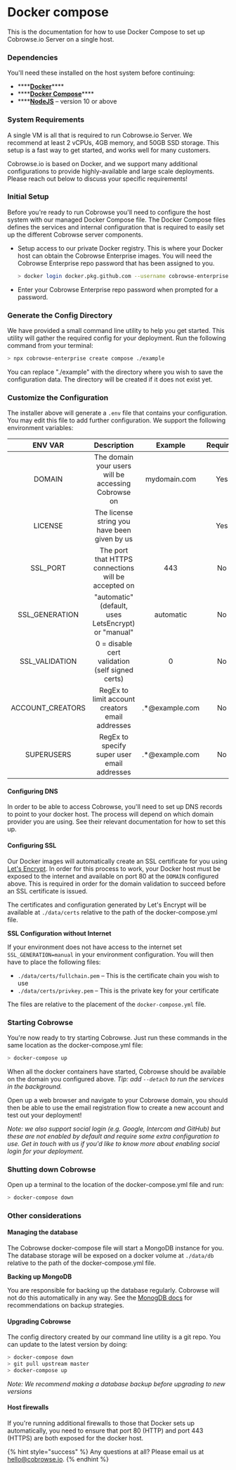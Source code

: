 # Docker compose

This is the documentation for how to use Docker Compose to set up Cobrowse.io Server on a single host.

### Dependencies

You'll need these installed on the host system before continuing:

* \*\*\*\*[**Docker**](https://www.docker.com)\*\*\*\*
* \*\*\*\*[**Docker Compose**](https://docs.docker.com/compose/install/)\*\*\*\*
* \*\*\*\*[**NodeJS**](https://nodejs.org/en/) – version 10 or above

### System Requirements

A single VM is all that is required to run Cobrowse.io Server. We recommend at least 2 vCPUs, 4GB memory, and 50GB SSD storage. This setup is a fast way to get started, and works well for many customers. 

Cobrowse.io is based on Docker, and we support many additional configurations to provide highly-available and large scale deployments. Please reach out below to discuss your specific requirements!

### Initial Setup

Before you're ready to run Cobrowse you'll need to configure the host system with our managed Docker Compose file. The Docker Compose files defines the services and internal configuration that is required to easily set up the different Cobrowse server components.

* Setup access to our private Docker registry. This is where your Docker host can obtain the Cobrowse Enterprise images. You will need the Cobrowse Enterprise repo password that has been assigned to you.

  ```bash
  > docker login docker.pkg.github.com --username cobrowse-enterprise
  ```

* Enter your Cobrowse Enterprise repo password when prompted for a password.

### Generate the Config Directory

We have provided a small command line utility to help you get started. This utility will gather the required config for your deployment. Run the following command from your terminal:

```bash
> npx cobrowse-enterprise create compose ./example
```

You can replace "./example" with the directory where you wish to save the configuration data. The directory will be created if it does not exist yet.

### Customize the Configuration

The installer above will generate a `.env` file that contains your configuration. You may edit this file to add further configuration. We support the following environment variables:

| ENV VAR | Description | Example | Required |
| :---: | :---: | :---: | :---: |
| DOMAIN | The domain your users will be accessing Cobrowse on | mydomain.com | Yes |
| LICENSE | The license string you have been given by us |  | Yes |
| SSL\_PORT | The port that HTTPS connections will be accepted on | 443 | No |
| SSL\_GENERATION | "automatic" \(default, uses LetsEncrypt\) or "manual" | automatic | No |
| SSL\_VALIDATION | 0 = disable cert validation \(self signed certs\) | 0 | No |
| ACCOUNT\_CREATORS | RegEx to limit account creators email addresses | .\*@example.com | No |
| SUPERUSERS | RegEx to specify super user email addresses | .\*@example.com | No |

#### Configuring DNS

In order to be able to access Cobrowse, you'll need to set up DNS records to point to your docker host. The process will depend on which domain provider you are using. See their relevant documentation for how to set this up.

#### Configuring SSL

Our Docker images will automatically create an SSL certificate for you using [Let's Encrypt](https://letsencrypt.org/). In order for this process to work, your Docker host must be exposed to the internet and available on port 80 at the `DOMAIN` configured above. This is required in order for the domain validation to succeed before an SSL certificate is issued.

The certificates and configuration generated by Let's Encrypt will be available at `./data/certs` relative to the path of the docker-compose.yml file.

**SSL Configuration without Internet**

If your environment does not have access to the internet set `SSL_GENERATION=manual` in your environment configuration. You will then have to place the following files:

* `./data/certs/fullchain.pem` – This is the certificate chain you wish to use
* `./data/certs/privkey.pem` – This is the private key for your certificate

The files are relative to the placement of the `docker-compose.yml` file.

### Starting Cobrowse

You're now ready to try starting Cobrowse. Just run these commands in the same location as the docker-compose.yml file:

```bash
> docker-compose up
```

When all the docker containers have started, Cobrowse should be available on the domain you configured above. _Tip: add `--detach` to run the services in the background._

Open up a web browser and navigate to your Cobrowse domain, you should then be able to use the email registration flow to create a new account and test out your deployment!

_Note: we also support social login \(e.g. Google, Intercom and GitHub\) but these are not enabled by default and require some extra configuration to use. Get in touch with us if you'd like to know more about enabling social login for your deployment._

### Shutting down Cobrowse

Open up a terminal to the location of the docker-compose.yml file and run:

```bash
> docker-compose down
```

### Other considerations

#### Managing the database

The Cobrowse docker-compose file will start a MongoDB instance for you. The database storage will be exposed on a docker volume at `./data/db` relative to the path of the docker-compose.yml file.

**Backing up MongoDB**

You are responsible for backing up the database regularly. Cobrowse will not do this automatically in any way. See the [MonogDB docs](https://docs.mongodb.com/manual/core/backups/) for recommendations on backup strategies.

#### Upgrading Cobrowse

The config directory created by our command line utility is a git repo. You can update to the latest version by doing:

```bash
> docker-compose down
> git pull upstream master
> docker-compose up
```

_Note: We recommend making a database backup before upgrading to new versions_

#### Host firewalls

If you're running additional firewalls to those that Docker sets up automatically, you need to ensure that port 80 \(HTTP\) and port 443 \(HTTPS\) are both exposed for the docker host.

{% hint style="success" %}
Any questions at all? Please email us at [hello@cobrowse.io](mailto:hello@cobrowse.io).
{% endhint %}

